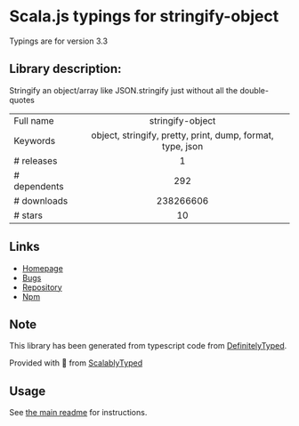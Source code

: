 
# Scala.js typings for stringify-object

Typings are for version 3.3

## Library description:
Stringify an object/array like JSON.stringify just without all the double-quotes

|                    |                 |
| ------------------ | :-------------: |
| Full name          | stringify-object |
| Keywords           | object, stringify, pretty, print, dump, format, type, json |
| # releases         | 1 |
| # dependents       | 292 |
| # downloads        | 238266606 |
| # stars            | 10 |

## Links
- [Homepage](https://github.com/yeoman/stringify-object#readme)
- [Bugs](https://github.com/yeoman/stringify-object/issues)
- [Repository](https://github.com/yeoman/stringify-object)
- [Npm](https://www.npmjs.com/package/stringify-object)
    


## Note
This library has been generated from typescript code from [DefinitelyTyped](https://definitelytyped.org).

Provided with :purple_heart: from [ScalablyTyped](https://github.com/oyvindberg/ScalablyTyped)

## Usage
See [the main readme](../../readme.md) for instructions.



